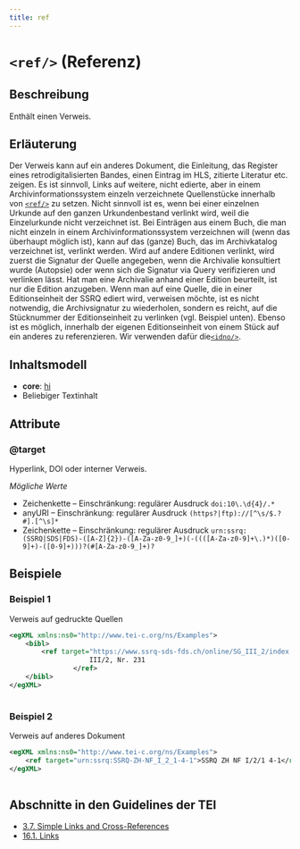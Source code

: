 ```yaml
---
title: ref
---
```




# `<ref/>` (Referenz)

## Beschreibung

Enthält einen Verweis.

## Erläuterung

Der Verweis kann auf ein anderes Dokument, die Einleitung, das Register eines retrodigitalisierten Bandes, einen Eintrag im HLS, zitierte Literatur etc. zeigen. Es ist sinnvoll, Links auf weitere, nicht edierte, aber in einem Archivinformationssystem einzeln verzeichnete Quellenstücke innerhalb von [`<ref/>`](ref.md)  zu setzen. Nicht sinnvoll ist es, wenn bei einer einzelnen Urkunde auf den ganzen Urkundenbestand verlinkt wird, weil die Einzelurkunde nicht verzeichnet ist. Bei Einträgen aus einem Buch, die man nicht einzeln in einem Archivinformationssystem verzeichnen will (wenn das überhaupt möglich ist), kann auf das (ganze) Buch, das im Archivkatalog verzeichnet ist, verlinkt werden. Wird auf andere Editionen verlinkt, wird zuerst die Signatur der Quelle angegeben, wenn die Archivalie konsultiert wurde (Autopsie) oder wenn sich die Signatur via Query verifizieren und verlinken lässt. Hat man eine Archivalie anhand einer Edition beurteilt, ist nur die Edition anzugeben. Wenn man auf eine Quelle, die in einer Editionseinheit der SSRQ ediert wird, verweisen möchte, ist es nicht notwendig, die Archivsignatur zu wiederholen, sondern es reicht, auf die Stücknummer der Editionseinheit zu verlinken (vgl. Beispiel unten). Ebenso ist es möglich, innerhalb der eigenen Editionseinheit von einem Stück auf ein anderes zu referenzieren. Wir verwenden dafür die[`<idno/>`](idno.md).

## Inhaltsmodell

- **core**: [hi](hi.md)
- Beliebiger Textinhalt

## Attribute

### @target

Hyperlink, DOI oder interner Verweis.

*Mögliche Werte*

- Zeichenkette – Einschränkung: regulärer Ausdruck `doi:10\.\d{4}/.*`
- anyURI – Einschränkung: regulärer Ausdruck `(https?|ftp)://[^\s/$.?#].[^\s]*`
- Zeichenkette – Einschränkung: regulärer Ausdruck `urn:ssrq:(SSRQ|SDS|FDS)-([A-Z]{2})-([A-Za-z0-9_]+)(-((([A-Za-z0-9]+\.)*)([0-9]+)-([0-9]+)))?(#[A-Za-z0-9_]+)?`

## Beispiele

### Beispiel 1

Verweis auf gedruckte Quellen

```xml
<egXML xmlns:ns0="http://www.tei-c.org/ns/Examples">
    <bibl>
        <ref target="https://www.ssrq-sds-fds.ch/online/SG_III_2/index.html#p_858">SSRQ SG
                    III/2, Nr. 231
                </ref>
    </bibl>
</egXML>
               
```

### Beispiel 2

Verweis auf anderes Dokument

```xml
<egXML xmlns:ns0="http://www.tei-c.org/ns/Examples">
    <ref target="urn:ssrq:SSRQ-ZH-NF_I_2_1-4-1">SSRQ ZH NF I/2/1 4-1</ref>
</egXML>
               
```

## Abschnitte in den Guidelines der TEI

- [3.7. Simple Links and Cross-References](https://www.tei-c.org/release/doc/tei-p5-doc/en/html/CO.html#COXR)
- [16.1. Links](https://www.tei-c.org/release/doc/tei-p5-doc/en/html/SA.html#SAPT)